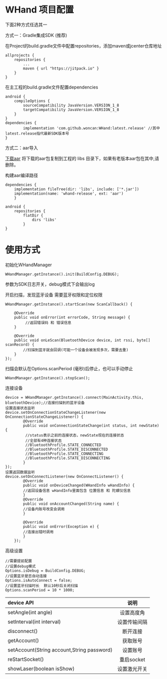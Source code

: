 # WHand 项目配置

下面2种方式任选其一

方式一：Gradle集成SDK (推荐)

在Project的build.gradle文件中配置repositories，添加maven或jcenter仓库地址

	allprojects {
		repositories {
			...
			maven { url "https://jitpack.io" }
		}
	}
在主工程的build.gradle文件配置dependencies

	android {
		compileOptions {
			sourceCompatibility JavaVersion.VERSION_1_8
			targetCompatibility JavaVersion.VERSION_1_8
		}
	}
	dependencies {
	        implementation 'com.github.woncan:WHand:latest.release' //其中latest.release指代最新SDK版本号
	}

方式二：aar导入

[下载aar](http://survey-file.woncan.cn/firmware/20200930-151105/whand-release.aar)
将下载的aar包复制到工程的 libs 目录下，如果有老版本aar包在其中,请删除。

构建aar编译路径

	dependencies {
		implementation fileTree(dir: 'libs', include: ['*.jar'])
		implementation(name: 'whand-release', ext: 'aar')
		}

	android {
		repositories {
			flatDir {
				dirs 'libs'
			}
	}
	

# 使用方式
初始化WHandManager

	WHandManager.getInstance().init(BuildConfig.DEBUG);
参数为SDK日志开关，debug模式下会输出log

开启扫描，发现蓝牙设备
需要蓝牙权限和定位权限

	WHandManager.getInstance().startScan(new ScanCallback() {

		@Override
		public void onError(int errorCode, String message) {
			 //返回错误码 和 错误信息
		}

		@Override
		public void onLeScan(BluetoothDevice device, int rssi, byte[] scanRecord) {
			//扫描到蓝牙就会回调(可能一个设备会被发现多次，需要去重)
		}
	});

扫描会默认在Options.scanPeriod (毫秒)后停止，也可以手动停止

	WHandManager.getInstance().stopScan();

连接设备

	device = WHandManager.getInstance().connect(MainActivity.this, bluetoothDevice);//连接扫描到的蓝牙设备
	设置连接状态监听
	device.setOnConnectionStateChangeListener(new OnConnectionStateChangeListener() {
			@Override
			public void onConnectionStateChange(int status, int newState) {
			 //status表示之前的连接状态，newState现在的连接状态
			 //全部有4种连接状态
			 //BluetoothProfile.STATE_CONNECTED
			 //BluetoothProfile.STATE_DISCONNECTED
			 //BluetoothProfile.STATE_CONNECTING
			 //BluetoothProfile.STATE_DISCONNECTING
			}
	});
	设置返回数据监听
	device.setOnConnectListener(new OnConnectListener() {
			@Override
			public void onDeviceChanged(WHandInfo wHandInfo) {
			//返回设备信息 wHandInfo里面包含 位置信息 和 陀螺仪信息
			}
			@Override
			public void onAccountChanged(String name) {
			//设备内账号改变会调用
			}

			@Override
			public void onError(Exception e) {
			//连接出错时调用
			}
		});

高级设置

	//需要提前配置
	//设置debug模式
	Options.isDebug = BuildConfig.DEBUG;
	//设置蓝牙是否自动连接
	Options.isAutoConnect = false;
	//设置蓝牙扫描时长  默认10秒后关闭扫描
	Options.scanPeriod = 10 * 1000;

| device API|  说明
| :-----  | :----:  |
| setAngle(int angle)|  设置高度角   |
|   setInterval(int interval)|   设置传输间隔   |
|    disconnect()   |  断开连接  |
|   getAccount()   |  获取账号|
|   setAccount(String account,String password)  |  设置账号
|   reStartSocket()  |  重启socket|
|showLaser(boolean isShow)|设置激光开关|
	
